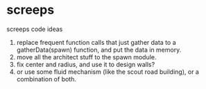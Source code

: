 # screeps
screeps code ideas

1. replace frequent function calls that just gather data to a gatherData(spawn) function, and put the data in memory.
2. move all the architect stuff to the spawn module.
3. fix center and radius, and use it to design walls?
4. or use some fluid mechanism (like the scout road building), or a combination of both.

